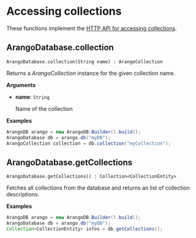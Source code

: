 # Accessing collections

These functions implement the
[HTTP API for accessing collections](https://docs.arangodb.com/latest/HTTP/Collection/Getting.html).

## ArangoDatabase.collection

`ArangoDatabase.collection(String name) : ArangoCollection`

Returns a _ArangoCollection_ instance for the given collection name.

**Arguments**

- **name**: `String`

  Name of the collection

**Examples**

```Java
ArangoDB arango = new ArangoDB.Builder().build();
ArangoDatabase db = arango.db("myDB");
ArangoCollection collection = db.collection("myCollection");
```

## ArangoDatabase.getCollections

`ArangoDatabase.getCollections() : Collection<CollectionEntity>`

Fetches all collections from the database and returns an list of collection descriptions.

**Examples**

```Java
ArangoDB arango = new ArangoDB.Builder().build();
ArangoDatabase db = arango.db("myDB");
Collection<CollectionEntity> infos = db.getCollections();
```
